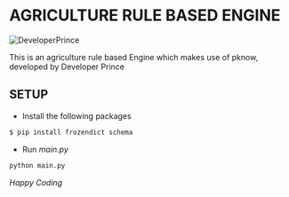 # AGRICULTURE RULE BASED ENGINE

![DeveloperPrince](https://developerprince.herokuapp.com/static/assets/images/logo.png)

This is an agriculture rule based Engine which makes use of pknow, developed by Developer Prince

## SETUP

* Install the following packages 

```bash 
$ pip install frozendict schema
```

* Run *main.py*

```bash
python main.py
```

*Happy Coding*